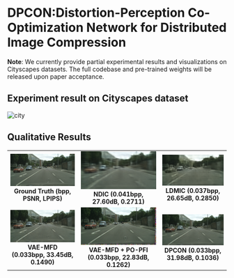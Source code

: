 # DPCON:Distortion-Perception Co-Optimization Network for Distributed Image Compression

**Note**: We currently provide partial experimental results and visualizations on Cityscapes datasets. The full codebase and pre-trained weights will be released upon paper acceptance.
## Experiment result on Cityscapes dataset
![city](https://github.com/user-attachments/assets/69f4879f-bcbc-4d8f-a489-1a008717560c)
## Qualitative Results

<table align="center">
  <tr>
    <td align="center"><img src="images/c_6.png" width="200"><br><b>Ground Truth (bpp, PSNR, LPIPS)</b></td>
    <td align="center"><img src="images/c_ndic_6.png" width="200"><br><b>NDIC (0.041bpp, 27.60dB, 0.2711)</b></td>
    <td align="center"><img src="images/c_ldmic_6.png" width="200"><br><b>LDMIC (0.037bpp, 26.65dB, 0.2850)</b></td>
  </tr>
  <tr>
    <td align="center"><img src="images/c_LD_6.png" width="200"><br><b>VAE-MFD (0.033bpp, 33.45dB, 0.1490)</b></td>
    <td align="center"><img src="images/c_LP_6.png" width="200"><br><b>VAE-MFD + PO-PFI (0.033bpp, 22.83dB, 0.1262)</b></td>
    <td align="center"><img src="images/c_alpha_6.png" width="200"><br><b>DPCON (0.033bpp, 31.98dB, 0.1036)</b></td>
  </tr>
</table>








